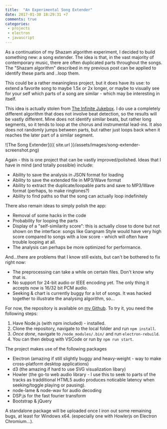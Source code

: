 ```yaml
---
title:  "An Experimental Song Extender"
date: 2017-01-30 18:29:31 +7
comments: true
categories:
 - projects
 - electron
 - javascript
---
```

As a continuation of my Shazam algorithm experiment, I decided to build something new: a song extender. The idea is that, in the vast majority of contemporary music, there are often duplicated parts throughout the songs. The "Shazam algorithm" described in my previous post can be applied to identify these parts and ..loop them.

This could be a rather meaningless project, but it does have its use: to extend a favorite song to maybe 1.5x or 2x longer, or maybe to visually see for your self which parts of a song are similar - which may be interesting in itself.

This idea is actually stolen from [The Infinite Jukebox](http://labs.echonest.com/Uploader/index.html). I do use a completely different algorithm that does not involve beat detection, so the results will be vastly different. Mine does not identify similar beats, but rather long segments, so it tends to loop at the chorus and instrumental lead-ins. It also does not randomly jumps between parts, but rather just loops back when it reaches the later part of a similar segment.

![The Song Extender]({{ site.url }}/assets/images/song-extender-screenshot.png)

Again - this is one project that can be vastly improved/polished. Ideas that I have in mind (and totally possible) include:

 + Ability to save the analysis in JSON format for loading
 + Ability to save the extended file in MP3/Wave format
 + Ability to extract the duplicate/loopable parts and save to MP3/Wave format (perhaps, to make ringtones?)
 + Ability to find paths so that the song can actually loop indefinitely

There also remain ideas to simply polish the app:

 + Removal of some hacks in the code
 + Probability for looping the parts
 + Display of a "self-similarity score": this is actually close to done but not shown on the interface: songs like Gangnam Style would have very high score compared to songs with a low score - which will often have trouble looping at all.
 + The analysis can perhaps be more optimized for performance.

And...there are problems that I know still exists, but can't be bothered to fix right now:

 + The preprocessing can take a while on certain files. Don't know why that is.
 + No support for 24-bit audio or IEEE encoding yet. The only thing it accepts now is 16/32 bit PCM audio.
 + Seeking & chart is currently buggy for a lot of songs. It was hacked together to illustrate the analysing algorithm, so...

For now, the repository is available on [my Github](https://github.com/luungoc2005/song-extender-electron). To try it, you need the following steps:

 1. Have Node.js (with npm included) - installed.
 2. Clone the repository, navigate to the local folder and run `npm install`.
 3. _Once done_, navigate to `/node_modules/.bin/` and run `electron-rebuild`.
 4. You can then debug with VSCode or run by `npm run start`.

The project makes use of the following packages

- Electron (amazing if still slightly buggy and heavy-weight - way to make cross-platform desktop applications)
- d3 (the amazing if hard to use SVG visualization libary)
- Howler (the go-to web audio library - I use this to seek to parts of the tracks as tradditional HTML5 audio produces noticable latency when seeking/toggle playing or pausing).
- node-lame & node-wav for audio decoding
- DSP.js for the fast fourier transform
- Bootstrap & jQuery

A standalone package will be uploaded once I iron out some remaining bugs, at least for Windows x64. (especially one with Howlerjs on Electron Chromium...).
